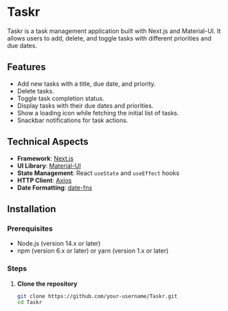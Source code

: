 # Taskr

Taskr is a task management application built with Next.js and Material-UI. It allows users to add, delete, and toggle tasks with different priorities and due dates.

## Features

- Add new tasks with a title, due date, and priority.
- Delete tasks.
- Toggle task completion status.
- Display tasks with their due dates and priorities.
- Show a loading icon while fetching the initial list of tasks.
- Snackbar notifications for task actions.

## Technical Aspects

- **Framework**: [Next.js](https://nextjs.org/)
- **UI Library**: [Material-UI](https://mui.com/)
- **State Management**: React `useState` and `useEffect` hooks
- **HTTP Client**: [Axios](https://axios-http.com/)
- **Date Formatting**: [date-fns](https://date-fns.org/)

## Installation

### Prerequisites

- Node.js (version 14.x or later)
- npm (version 6.x or later) or yarn (version 1.x or later)

### Steps

1. **Clone the repository**

   ```bash
   git clone https://github.com/your-username/Taskr.git
   cd Taskr
